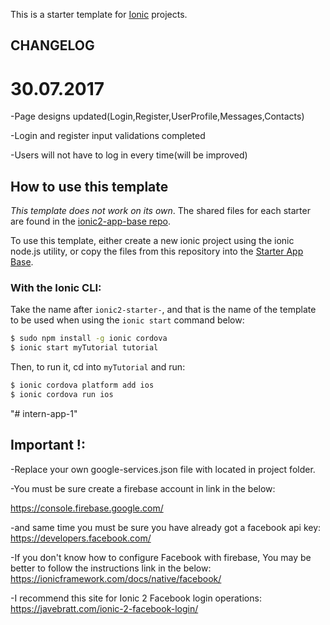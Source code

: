 This is a starter template for [Ionic](http://ionicframework.com/docs/) projects.
## CHANGELOG

# 30.07.2017
-Page designs updated(Login,Register,UserProfile,Messages,Contacts)

-Login and register input validations completed

-Users will not have to log in every time(will be improved)


## How to use this template

*This template does not work on its own*. The shared files for each starter are found in the [ionic2-app-base repo](https://github.com/ionic-team/ionic2-app-base).

To use this template, either create a new ionic project using the ionic node.js utility, or copy the files from this repository into the [Starter App Base](https://github.com/ionic-team/ionic2-app-base).

### With the Ionic CLI:

Take the name after `ionic2-starter-`, and that is the name of the template to be used when using the `ionic start` command below:

```bash
$ sudo npm install -g ionic cordova
$ ionic start myTutorial tutorial
```

Then, to run it, cd into `myTutorial` and run:

```bash
$ ionic cordova platform add ios
$ ionic cordova run ios
```



"# intern-app-1"

## Important !:

-Replace your own google-services.json file with located in project folder.


-You must be sure create a firebase account in link in the below:

 https://console.firebase.google.com/


-and same time you must be sure you have already got a facebook api key:
 https://developers.facebook.com/

-If you don't know how to configure Facebook with firebase, You may be better to follow the instructions link in the below:
 https://ionicframework.com/docs/native/facebook/

 -I recommend this site  for Ionic 2 Facebook login operations:
 https://javebratt.com/ionic-2-facebook-login/
